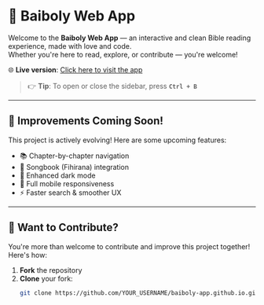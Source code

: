 # 📖 Baiboly Web App

Welcome to the **Baiboly Web App** — an interactive and clean Bible reading experience, made with love and code.  
Whether you're here to read, explore, or contribute — you're welcome!

🌐 **Live version**: [Click here to visit the app](https://fitiavanalancelot7.github.io/baiboly-app.github.io/)

> 👉 **Tip**: To open or close the sidebar, press **`Ctrl + B`**

---

## 🚧 Improvements Coming Soon!

This project is actively evolving! Here are some upcoming features:

- 📚 Chapter-by-chapter navigation  
- 🙌 Songbook (Fihirana) integration  
- 🌙 Enhanced dark mode  
- 📱 Full mobile responsiveness  
- ⚡ Faster search & smoother UX  

---

## 🤝 Want to Contribute?

You're more than welcome to contribute and improve this project together! Here's how:

1. **Fork** the repository  
2. **Clone** your fork:
   ```bash
   git clone https://github.com/YOUR_USERNAME/baiboly-app.github.io.git
